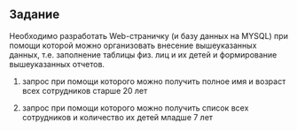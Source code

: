 ## Задание

Необходимо разработать Web-страничку (и базу данных на MYSQL) при помощи которой можно
организовать внесение вышеуказанных данных, т.е. заполнение таблицы физ. лиц и их детей и формирование
вышеуказанных отчетов.

1. запрос при помощи которого можно получить полное имя и возраст всех сотрудников старше 20 лет

2. запрос при помощи которого можно получить список всех сотрудников и количество их детей младше 7 лет


